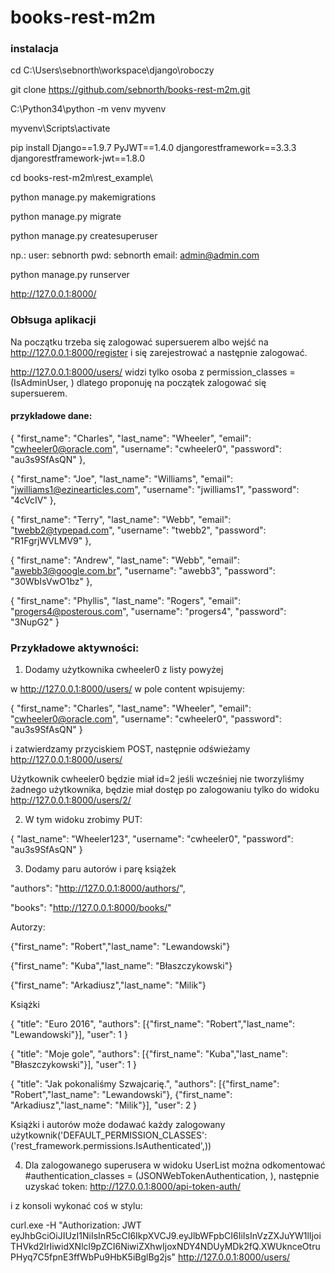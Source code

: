 # books-rest-m2m

### instalacja

cd C:\Users\sebnorth\workspace\django\roboczy

git clone https://github.com/sebnorth/books-rest-m2m.git

C:\Python34\python -m venv myvenv

myvenv\Scripts\activate

pip install Django==1.9.7 PyJWT==1.4.0 djangorestframework==3.3.3 djangorestframework-jwt==1.8.0

cd books-rest-m2m\rest_example\

python manage.py makemigrations

python manage.py migrate

python manage.py createsuperuser

np.: user: sebnorth pwd: sebnorth email: admin@admin.com

python manage.py runserver

http://127.0.0.1:8000/

### Obłsuga aplikacji

Na początku trzeba się zalogować supersuerem albo wejść na http://127.0.0.1:8000/register i się zarejestrować a następnie zalogować. 

http://127.0.0.1:8000/users/ widzi tylko osoba z permission_classes =(IsAdminUser, )
dlatego proponuję na początek zalogować się supersuerem. 

#### przykładowe dane: 

{
  "first_name": "Charles",
  "last_name": "Wheeler",
  "email": "cwheeler0@oracle.com",
  "username": "cwheeler0",
  "password": "au3s9SfAsQN"
}, 

{
  "first_name": "Joe",
  "last_name": "Williams",
  "email": "jwilliams1@ezinearticles.com",
  "username": "jwilliams1",
  "password": "4cVcIV"
}, 

{
  "first_name": "Terry",
  "last_name": "Webb",
  "email": "twebb2@typepad.com",
  "username": "twebb2",
  "password": "R1FgrjWVLMV9"
}, 

{
  "first_name": "Andrew",
  "last_name": "Webb",
  "email": "awebb3@google.com.br",
  "username": "awebb3",
  "password": "30WbIsVwO1bz"
}, 

{
  "first_name": "Phyllis",
  "last_name": "Rogers",
  "email": "progers4@posterous.com",
  "username": "progers4",
  "password": "3NupG2"
}

### Przykładowe aktywności: 

1. Dodamy użytkownika cwheeler0 z listy powyżej

w http://127.0.0.1:8000/users/ w pole content wpisujemy: 

{
  "first_name": "Charles",
  "last_name": "Wheeler",
  "email": "cwheeler0@oracle.com",
  "username": "cwheeler0",
  "password": "au3s9SfAsQN"
}

i zatwierdzamy przyciskiem POST, następnie odświeżamy http://127.0.0.1:8000/users/

Użytkownik cwheeler0 będzie miał id=2 jeśli wcześniej nie tworzyliśmy żadnego użytkownika, będzie miał dostęp po zalogowaniu tylko do widoku  http://127.0.0.1:8000/users/2/

2. W tym widoku zrobimy PUT:

{
"last_name": "Wheeler123",
"username": "cwheeler0",
"password": "au3s9SfAsQN"
}


3. Dodamy paru autorów i parę książek

"authors": "http://127.0.0.1:8000/authors/",

"books": "http://127.0.0.1:8000/books/"

Autorzy:

{"first_name": "Robert","last_name": "Lewandowski"}

{"first_name": "Kuba","last_name": "Błaszczykowski"}

{"first_name": "Arkadiusz","last_name": "Milik"}

Książki

{
    "title": "Euro 2016",
    "authors": [{"first_name": "Robert","last_name": "Lewandowski"}],
    "user": 1
}

{
    "title": "Moje gole",
    "authors": [{"first_name": "Kuba","last_name": "Błaszczykowski"}],
    "user": 1
}


{
    "title": "Jak pokonaliśmy Szwajcarię.",
    "authors": [{"first_name": "Robert","last_name": "Lewandowski"}, {"first_name": "Arkadiusz","last_name": "Milik"}],
    "user": 2
}

Książki i autorów może dodawać każdy zalogowany użytkownik('DEFAULT_PERMISSION_CLASSES': ('rest_framework.permissions.IsAuthenticated',))

4. Dla zalogowanego superusera w widoku UserList można odkomentować #authentication_classes = (JSONWebTokenAuthentication, ), następnie uzyskać token: http://127.0.0.1:8000/api-token-auth/

i z konsoli wykonać coś w stylu:

curl.exe -H "Authorization: JWT eyJhbGciOiJIUzI1NiIsInR5cCI6IkpXVCJ9.eyJlbWFpbCI6IiIsInVzZXJuYW1lIjoiTHVkd2lrIiwidXNlcl9pZCI6NiwiZXhwIjoxNDY4NDUyMDk2fQ.XWUknceOtruPHyq7C5fpnE3ffWbPu9HbK5iBglBg2js" http://127.0.0.1:8000/users/
